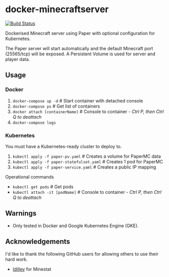 # docker-minecraftserver

[![Build Status](https://travis-ci.com/danwiltshire/docker-minecraftserver.svg?branch=master)](https://travis-ci.com/danwiltshire/docker-minecraftserver)

Dockerised Minecraft server using Paper with optional configuration for Kubernetes.

The Paper server will start automatically and the default Minecraft port (25565/tcp) will be exposed.  A Persistent Volume is used for server and player data.

## Usage

### Docker
1. `docker-compose up -d` # Start container with detached console
2. `docker-compose ps` # Get list of containers
3. `docker attach [containerName]` # Console to container - *Ctrl P, then Ctrl Q to deattach*
4. `docker-compose logs`

### Kubernetes
You must have a Kubernetes-ready cluster to deploy to.

1. `kubectl apply -f paper-pv.yaml` # Creates a volume for PaperMC data
2. `kubectl apply -f paper-statefulset.yaml` # Creates 1 pod for PaperMC
3. `kubectl apply -f paper-service.yaml` # Creates a public IP mapping

Operational commands

- `kubectl get pods` # Get pods
- `kubectl attach -it [podName]` # Console to container - *Ctrl P, then Ctrl Q to deattach*

## Warnings
- Only tested in Docker and Google Kubernetes Engine (GKE).

## Acknowledgements
I'd like to thank the following GitHub users for allowing others to use their hard work.

- [ldilley](https://github.com/ldilley/minestat) for Minestat

